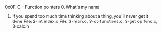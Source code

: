 0x0F. C - Function pointers
0. What's my name
1. If you spend too much time thinking about a thing, you'll never get it done
File: 2-int index.c
File: 3-main.c, 3-op functions.c, 3-get op func.c, 3-calc.h
